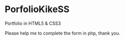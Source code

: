 # PorfolioKikeSS
Portfolio in HTML5 &amp; CSS3

Please help me to complete the form in php, thank you.
